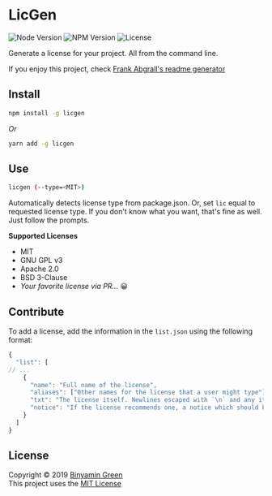 # LicGen
![Node Version](https://img.shields.io/node/v/licgen)
![NPM Version](https://img.shields.io/npm/v/licgen)
![License](https://img.shields.io/github/license/b3u/licgen)

Generate a license for your project. All from the command line.

If you enjoy this project, check [Frank Abgrall's readme generator](https://github.com/kefranabg/readme-md-generator)

## Install
```sh
npm install -g licgen
```
_Or_
```sh
yarn add -g licgen
```

## Use
```sh
licgen (--type=<MIT>)
```

Automatically detects license type from package.json. Or, set `lic` equal to requested license type. If you don't know what you want, that's fine as well. Just follow the prompts.

**Supported Licenses**
  * MIT
  * GNU GPL v3
  * Apache 2.0
  * BSD 3-Clause
  * _Your favorite license via PR..._ :grinning:

## Contribute
To add a license, add the information in the `list.json` using the following format:
```js
{
  "list": [
// ...
    {
      "name": "Full name of the license",
      "aliases": ["Other names for the license that a user might type"],
      "txt": "The license itself. Newlines escaped with `\n` and any items to be filled-in enclosed by [brackets].",
      "notice": "If the license recommends one, a notice which should be attached to the readme"
    }
  ]
}
```

## License
Copyright © 2019 [Binyamin Green](https://b3u.netlify.com)\
This project uses the [MIT License](./license.md)